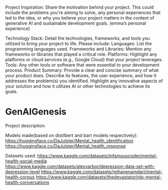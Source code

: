 


Project Inspiration: Share the motivation behind your project. This could include the problems you're aiming to solve, any personal experiences that led to the idea, or why you believe your project matters in the context of generative AI and sustainable development goals.
(emma’s personal experience)


Technology Stack: Detail the technologies, frameworks, and tools you utilized to bring your project to life. Please include:
Languages: List the programming languages used.
Frameworks and Libraries: Mention any frameworks or libraries that played a critical role.
Platforms: Highlight any platforms or cloud services (e.g., Google Cloud) that your project leverages.
Tools: Any other tools or software that were essential to your development process.
Product Summary: Provide a clear and concise summary of what your product does. Describe its features, the user experience, and how it addresses the problem(s) you identified. Highlight any innovative aspects of your solution and how it utilizes AI or other technologies to achieve its goals.

# GenAIGenesis

Project description:


Models made(based on distilbert and bart models respectively):
https://huggingface.co/DaJulster/Mental_health_identification
https://huggingface.co/DaJulster/Mental_health_response


Datasets used:
https://www.kaggle.com/datasets/infamouscoder/mental-health-social-media
https://www.kaggle.com/datasets/alexyarbor/depression-data-set-with-depression-level
https://www.kaggle.com/datasets/reihanenamdari/mental-health-corpus
https://www.kaggle.com/datasets/thedevastator/nlp-mental-health-conversations
